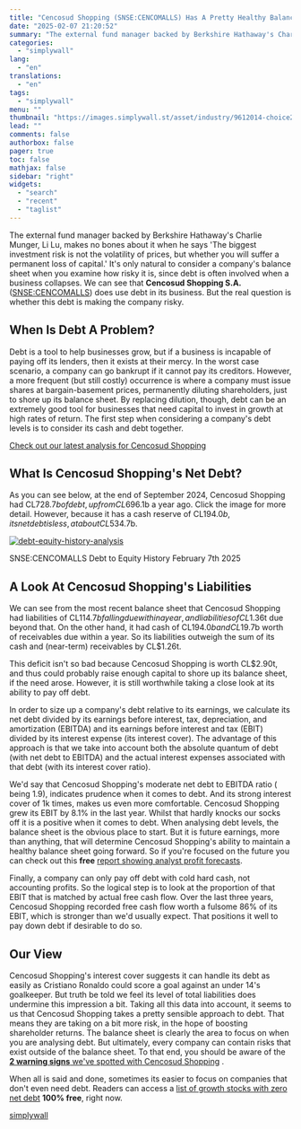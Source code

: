 ```yaml
---
title: "Cencosud Shopping (SNSE:CENCOMALLS) Has A Pretty Healthy Balance Sheet"
date: "2025-02-07 21:20:52"
summary: "The external fund manager backed by Berkshire Hathaway's Charlie Munger, Li Lu, makes no bones about it when he says 'The biggest investment risk is not the volatility of prices, but whether you will suffer a permanent loss of capital.' It's only natural to consider a company's balance sheet when..."
categories:
  - "simplywall"
lang:
  - "en"
translations:
  - "en"
tags:
  - "simplywall"
menu: ""
thumbnail: "https://images.simplywall.st/asset/industry/9612014-choice2-main-header/1585186781436"
lead: ""
comments: false
authorbox: false
pager: true
toc: false
mathjax: false
sidebar: "right"
widgets:
  - "search"
  - "recent"
  - "taglist"
---
```


The external fund manager backed by Berkshire Hathaway's Charlie Munger, Li Lu, makes no bones about it when he says 'The biggest investment risk is not the volatility of prices, but whether you will suffer a permanent loss of capital.' It's only natural to consider a company's balance sheet when you examine how risky it is, since debt is often involved when a business collapses. We can see that **Cencosud Shopping S.A.** ([SNSE:CENCOMALLS](https://simplywall.st/stocks/cl/real-estate-management-and-development/snse-cencomalls/cencosud-shopping-shares)) does use debt in its business. But the real question is whether this debt is making the company risky.

When Is Debt A Problem?
-----------------------

Debt is a tool to help businesses grow, but if a business is incapable of paying off its lenders, then it exists at their mercy. In the worst case scenario, a company can go bankrupt if it cannot pay its creditors. However, a more frequent (but still costly) occurrence is where a company must issue shares at bargain-basement prices, permanently diluting shareholders, just to shore up its balance sheet. By replacing dilution, though, debt can be an extremely good tool for businesses that need capital to invest in growth at high rates of return. The first step when considering a company's debt levels is to consider its cash and debt together.

 [Check out our latest analysis for Cencosud Shopping](https://simplywall.st/stocks/cl/real-estate-management-and-development/snse-cencomalls/cencosud-shopping-shares) 

What Is Cencosud Shopping's Net Debt?
-------------------------------------

As you can see below, at the end of September 2024, Cencosud Shopping had CL$728.7b of debt, up from CL$696.1b a year ago. Click the image for more detail. However, because it has a cash reserve of CL$194.0b, its net debt is less, at about CL$534.7b.

[![debt-equity-history-analysis](https://images.simplywall.st/asset/chart/212465952-debt-equity-history-analysis-1-dark/1738933439880)](https://simplywall.st/stocks/cl/real-estate-management-and-development/snse-cencomalls/cencosud-shopping-shares/health)

SNSE:CENCOMALLS Debt to Equity History February 7th 2025

A Look At Cencosud Shopping's Liabilities
-----------------------------------------

We can see from the most recent balance sheet that Cencosud Shopping had liabilities of CL$114.7b falling due within a year, and liabilities of CL$1.36t due beyond that. On the other hand, it had cash of CL$194.0b and CL$19.7b worth of receivables due within a year. So its liabilities outweigh the sum of its cash and (near-term) receivables by CL$1.26t.

This deficit isn't so bad because Cencosud Shopping is worth CL$2.90t, and thus could probably raise enough capital to shore up its balance sheet, if the need arose. However, it is still worthwhile taking a close look at its ability to pay off debt.

In order to size up a company's debt relative to its earnings, we calculate its net debt divided by its earnings before interest, tax, depreciation, and amortization (EBITDA) and its earnings before interest and tax (EBIT) divided by its interest expense (its interest cover). The advantage of this approach is that we take into account both the absolute quantum of debt (with net debt to EBITDA) and the actual interest expenses associated with that debt (with its interest cover ratio).

We'd say that Cencosud Shopping's moderate net debt to EBITDA ratio ( being 1.9), indicates prudence when it comes to debt. And its strong interest cover of 1k times, makes us even more comfortable. Cencosud Shopping grew its EBIT by 8.1% in the last year. Whilst that hardly knocks our socks off it is a positive when it comes to debt. When analysing debt levels, the balance sheet is the obvious place to start. But it is future earnings, more than anything, that will determine Cencosud Shopping's ability to maintain a healthy balance sheet going forward. So if you're focused on the future you can check out this **free** [report showing analyst profit forecasts](https://simplywall.st/stocks/cl/real-estate-management-and-development/snse-cencomalls/cencosud-shopping-shares/future).

Finally, a company can only pay off debt with cold hard cash, not accounting profits. So the logical step is to look at the proportion of that EBIT that is matched by actual free cash flow. Over the last three years, Cencosud Shopping recorded free cash flow worth a fulsome 86% of its EBIT, which is stronger than we'd usually expect. That positions it well to pay down debt if desirable to do so.

Our View
--------

Cencosud Shopping's interest cover suggests it can handle its debt as easily as Cristiano Ronaldo could score a goal against an under 14's goalkeeper. But truth be told we feel its level of total liabilities does undermine this impression a bit. Taking all this data into account, it seems to us that Cencosud Shopping takes a pretty sensible approach to debt. That means they are taking on a bit more risk, in the hope of boosting shareholder returns. The balance sheet is clearly the area to focus on when you are analysing debt. But ultimately, every company can contain risks that exist outside of the balance sheet. To that end, you should be aware of the  [**2 warning signs**  we've spotted with Cencosud Shopping](https://simplywall.st/stocks/cl/real-estate-management-and-development/snse-cencomalls/cencosud-shopping-shares) .

When all is said and done, sometimes its easier to focus on companies that don't even need debt. Readers can access a [list of growth stocks with zero net debt](https://simplywall.st/discover/investing-ideas/27012/net-cash-stocks-with-a-growth-track-record) **100% free**, right now.

[simplywall](https://simplywall.st/stocks/cl/real-estate-management-and-development/snse-cencomalls/cencosud-shopping-shares/news/cencosud-shopping-snsecencomalls-has-a-pretty-healthy-balanc)
